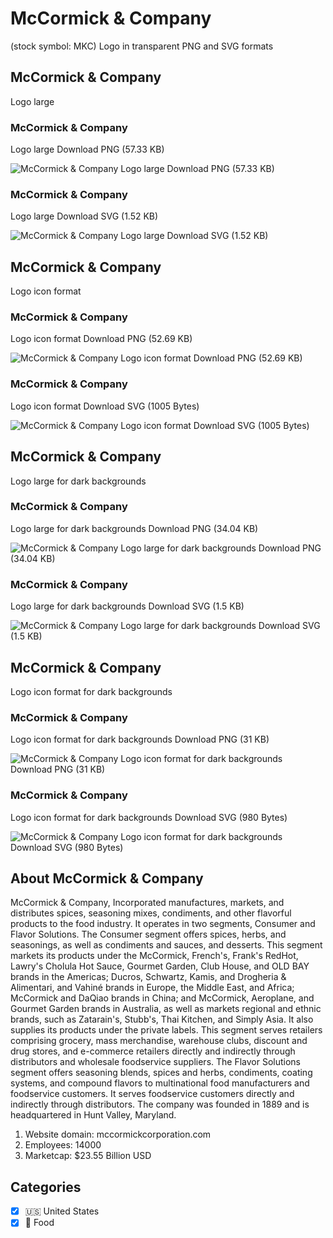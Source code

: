 # McCormick & Company
 (stock symbol: MKC) Logo in transparent PNG and SVG formats

## McCormick & Company
 Logo large

### McCormick & Company
 Logo large Download PNG (57.33 KB)

![McCormick & Company
 Logo large Download PNG (57.33 KB)](/img/orig/MKC_BIG-8d1e0a9f.png)

### McCormick & Company
 Logo large Download SVG (1.52 KB)

![McCormick & Company
 Logo large Download SVG (1.52 KB)](/img/orig/MKC_BIG-d96cb7c5.svg)

## McCormick & Company
 Logo icon format

### McCormick & Company
 Logo icon format Download PNG (52.69 KB)

![McCormick & Company
 Logo icon format Download PNG (52.69 KB)](/img/orig/MKC-c6f75644.png)

### McCormick & Company
 Logo icon format Download SVG (1005 Bytes)

![McCormick & Company
 Logo icon format Download SVG (1005 Bytes)](/img/orig/MKC-e5ec8420.svg)

## McCormick & Company
 Logo large for dark backgrounds

### McCormick & Company
 Logo large for dark backgrounds Download PNG (34.04 KB)

![McCormick & Company
 Logo large for dark backgrounds Download PNG (34.04 KB)](/img/orig/MKC_BIG.D-e20e1df3.png)

### McCormick & Company
 Logo large for dark backgrounds Download SVG (1.5 KB)

![McCormick & Company
 Logo large for dark backgrounds Download SVG (1.5 KB)](/img/orig/MKC_BIG.D-b9c94212.svg)

## McCormick & Company
 Logo icon format for dark backgrounds

### McCormick & Company
 Logo icon format for dark backgrounds Download PNG (31 KB)

![McCormick & Company
 Logo icon format for dark backgrounds Download PNG (31 KB)](/img/orig/MKC.D-f4dd6c8f.png)

### McCormick & Company
 Logo icon format for dark backgrounds Download SVG (980 Bytes)

![McCormick & Company
 Logo icon format for dark backgrounds Download SVG (980 Bytes)](/img/orig/MKC.D-b3093552.svg)

## About McCormick & Company


McCormick & Company, Incorporated manufactures, markets, and distributes spices, seasoning mixes, condiments, and other flavorful products to the food industry. It operates in two segments, Consumer and Flavor Solutions. The Consumer segment offers spices, herbs, and seasonings, as well as condiments and sauces, and desserts. This segment markets its products under the McCormick, French's, Frank's RedHot, Lawry's Cholula Hot Sauce, Gourmet Garden, Club House, and OLD BAY brands in the Americas; Ducros, Schwartz, Kamis, and Drogheria & Alimentari, and Vahiné brands in Europe, the Middle East, and Africa; McCormick and DaQiao brands in China; and McCormick, Aeroplane, and Gourmet Garden brands in Australia, as well as markets regional and ethnic brands, such as Zatarain's, Stubb's, Thai Kitchen, and Simply Asia. It also supplies its products under the private labels. This segment serves retailers comprising grocery, mass merchandise, warehouse clubs, discount and drug stores, and e-commerce retailers directly and indirectly through distributors and wholesale foodservice suppliers. The Flavor Solutions segment offers seasoning blends, spices and herbs, condiments, coating systems, and compound flavors to multinational food manufacturers and foodservice customers. It serves foodservice customers directly and indirectly through distributors. The company was founded in 1889 and is headquartered in Hunt Valley, Maryland.

1. Website domain: mccormickcorporation.com
2. Employees: 14000
3. Marketcap: $23.55 Billion USD


## Categories
- [x] 🇺🇸 United States
- [x] 🍴 Food
